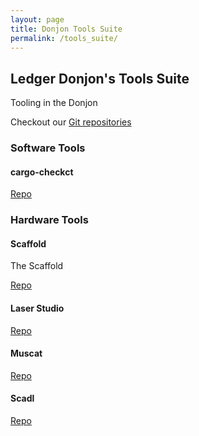 ```yaml
---
layout: page
title: Donjon Tools Suite
permalink: /tools_suite/
---
```


## Ledger Donjon's Tools Suite

Tooling in the Donjon

Checkout our [Git repositories](https://github.com/Ledger-Donjon)

### Software Tools

#### cargo-checkct

[Repo](https://github.com/Ledger-Donjon/cargo-checkct/)

### Hardware Tools

#### Scaffold

The Scaffold

[Repo](https://github.com/Ledger-Donjon/scaffold/)

#### Laser Studio

[Repo](https://github.com/Ledger-Donjon/laserstudio/)

#### Muscat

[Repo](https://github.com/Ledger-Donjon/muscat/)

#### Scadl

[Repo](https://github.com/Ledger-Donjon/scadl/)
